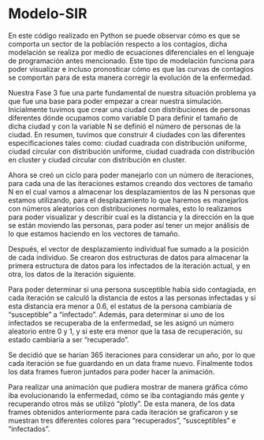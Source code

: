 # Modelo-SIR
En este código realizado en Python se puede observar cómo es que se comporta un sector de la población respecto a los contagios, dicha modelación se realiza por medio de ecuaciones diferenciales en el lenguaje de programación antes mencionado. Este tipo de modelación funciona para poder visualizar e incluso pronosticar cómo es que las curvas de contagios se comportan para de esta manera corregir la evolución de la enfermedad. 

Nuestra Fase 3 fue una parte fundamental de nuestra situación problema ya que fue una base para poder empezar a crear nuestra simulación. Inicialmente tuvimos que crear una ciudad con distribuciones de personas diferentes dónde ocupamos como variable D para definir el tamaño de dicha ciudad y con la variable N se definió el número de personas de la ciudad. En resumen, tuvimos que construir 4 ciudades con las diferentes especificaciones tales como: ciudad cuadrada con distribución uniforme, ciudad circular con distribución uniforme, ciudad cuadrada con distribución en cluster y ciudad circular con distribución en cluster.

Ahora se creó un ciclo para poder manejarlo con un número de iteraciones, para cada una de las iteraciones estamos creando dos vectores de tamaño N en el cual vamos a almacenar los desplazamientos de las N personas que estamos utilizando, para el desplazamiento lo que haremos es manejarlos con números aleatorios con distribuciones normales, esto lo realizamos para poder visualizar y describir cual es la distancia y la dirección en la que se están moviendo las personas, para poder así tener un mejor análisis de lo que estamos haciendo en los vectores de tamaño. 

Después, el vector de desplazamiento individual fue sumado a la posición de cada individuo. Se crearon dos estructuras de datos para almacenar la primera estructura de datos para los infectados de la iteración actual, y en otra, los datos de la iteración siguiente. 
 
Para poder determinar si una persona susceptible había sido contagiada, en cada iteración se calculó la distancia de estos a las personas infectadas y si esta distancia era menor a 0.6, el estatus de la persona cambiaría de “susceptible” a “infectado”. Además, para determinar si uno de los infectados se recuperaba de la enfermedad, se les asignó un número aleatorio entre 0 y 1, y si este era menor que la tasa de recuperación, su estado cambiaría a ser “recuperado”. 

Se decidió que se harían 365 iteraciones para considerar un año, por lo que cada iteración se fue guardando en un data frame nuevo. Finalmente todos los data frames fueron juntados para poder hacer la animación.

Para realizar una animación que pudiera mostrar de manera gráfica cómo iba evolucionando la enfermedad, cómo se iba contagiando más gente y recuperando otros más se utilizó “plotly”. De esta manera, de los data frames obtenidos anteriormente para cada iteración se graficaron y se muestran tres diferentes colores para “recuperados”, “susceptibles” e “infectados”.
